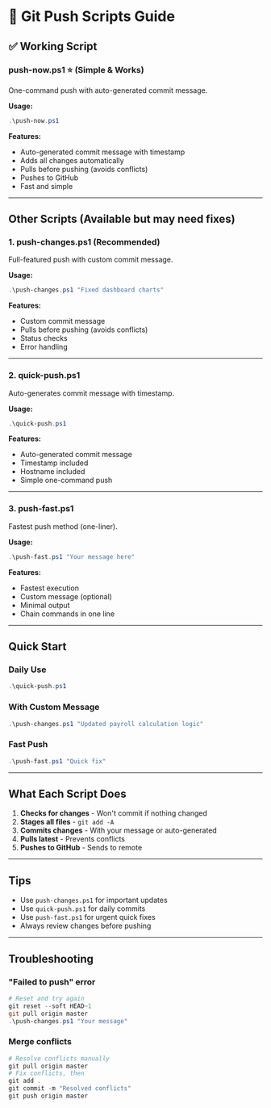 # 🚀 Git Push Scripts Guide

## ✅ Working Script

### **push-now.ps1** ⭐ (Simple & Works)
One-command push with auto-generated commit message.

**Usage:**
```powershell
.\push-now.ps1
```

**Features:**
- Auto-generated commit message with timestamp
- Adds all changes automatically
- Pulls before pushing (avoids conflicts)
- Pushes to GitHub
- Fast and simple

---

## Other Scripts (Available but may need fixes)

### 1. **push-changes.ps1** (Recommended)
Full-featured push with custom commit message.

**Usage:**
```powershell
.\push-changes.ps1 "Fixed dashboard charts"
```

**Features:**
- Custom commit message
- Pulls before pushing (avoids conflicts)
- Status checks
- Error handling

---

### 2. **quick-push.ps1**
Auto-generates commit message with timestamp.

**Usage:**
```powershell
.\quick-push.ps1
```

**Features:**
- Auto-generated commit message
- Timestamp included
- Hostname included
- Simple one-command push

---

### 3. **push-fast.ps1**
Fastest push method (one-liner).

**Usage:**
```powershell
.\push-fast.ps1 "Your message here"
```

**Features:**
- Fastest execution
- Custom message (optional)
- Minimal output
- Chain commands in one line

---

## Quick Start

### Daily Use
```powershell
.\quick-push.ps1
```

### With Custom Message
```powershell
.\push-changes.ps1 "Updated payroll calculation logic"
```

### Fast Push
```powershell
.\push-fast.ps1 "Quick fix"
```

---

## What Each Script Does

1. **Checks for changes** - Won't commit if nothing changed
2. **Stages all files** - `git add -A`
3. **Commits changes** - With your message or auto-generated
4. **Pulls latest** - Prevents conflicts
5. **Pushes to GitHub** - Sends to remote

---

## Tips

- Use `push-changes.ps1` for important updates
- Use `quick-push.ps1` for daily commits
- Use `push-fast.ps1` for urgent quick fixes
- Always review changes before pushing

---

## Troubleshooting

### "Failed to push" error
```powershell
# Reset and try again
git reset --soft HEAD~1
git pull origin master
.\push-changes.ps1 "Your message"
```

### Merge conflicts
```powershell
# Resolve conflicts manually
git pull origin master
# Fix conflicts, then
git add .
git commit -m "Resolved conflicts"
git push origin master
```

